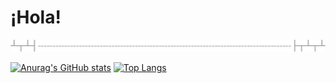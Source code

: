 # ¡Hola! 
![Text separator](separator.png)


[![Anurag's GitHub stats](https://github-readme-stats.vercel.app/api?username=Blinx24&include_all_commits=true&count_private=true&hide=contribs,issues&show_icons=true&theme=algolia)](https://github.com/anuraghazra/github-readme-stats)
[![Top Langs](https://github-readme-stats.vercel.app/api/top-langs/?username=Blinx24&langs_count=6&layout=compact&theme=algolia&hide=HLSL,ShaderLab,ASP.NET,SCSS,Objective-C)](https://github.com/anuraghazra/github-readme-stats)

<!--
**Blinx24/Blinx24** is a ✨ _special_ ✨ repository because its `README.md` (this file) appears on your GitHub profile.

Here are some ideas to get you started:

- 🔭 I’m currently working on ...
- 🌱 I’m currently learning ...
- 👯 I’m looking to collaborate on ...
- 🤔 I’m looking for help with ...
- 💬 Ask me about ...
- 📫 How to reach me: ...
- 😄 Pronouns: ...
- ⚡ Fun fact: ...
-->
